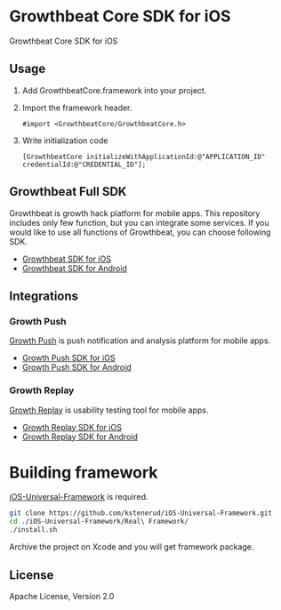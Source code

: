 # Growthbeat Core SDK for iOS

Growthbeat Core SDK for iOS

## Usage

1. Add GrowthbeatCore.framework into your project. 

1. Import the framework header.

	```objc
	#import <GrowthbeatCore/GrowthbeatCore.h>
	```

1. Write initialization code

	```objc
	[GrowthbeatCore initializeWithApplicationId:@"APPLICATION_ID" credentialId:@"CREDENTIAL_ID"];
	```

## Growthbeat Full SDK

Growthbeat is growth hack platform for mobile apps. This repository includes only few function, but you can integrate some services. If you would like to use all functions of Growthbeat, you can choose following SDK.

* [Growthbeat SDK for iOS](https://github.com/SIROK/growthbeat-ios/)
* [Growthbeat SDK for Android](https://github.com/SIROK/growthbeat-android/)

## Integrations

### Growth Push

[Growth Push](https://growthpush.com/) is push notification and analysis platform for mobile apps.

* [Growth Push SDK for iOS](https://github.com/SIROK/growthpush-ios)
* [Growth Push SDK for Android](https://github.com/SIROK/growthpush-android)

### Growth Replay

[Growth Replay](https://growthreplay.com/) is usability testing tool for mobile apps.

* [Growth Replay SDK for iOS](https://github.com/SIROK/growthreplay-ios)
* [Growth Replay SDK for Android](https://github.com/SIROK/growthreplay-android)

# Building framework

[iOS-Universal-Framework](https://github.com/kstenerud/iOS-Universal-Framework) is required.

```bash
git clone https://github.com/kstenerud/iOS-Universal-Framework.git
cd ./iOS-Universal-Framework/Real\ Framework/
./install.sh
```

Archive the project on Xcode and you will get framework package.

## License

Apache License, Version 2.0



